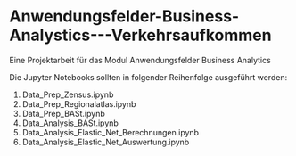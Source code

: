 # Anwendungsfelder-Business-Analystics---Verkehrsaufkommen
Eine Projektarbeit für das Modul Anwendungsfelder Business Analytics

Die Jupyter Notebooks sollten in folgender Reihenfolge ausgeführt werden:
1. Data_Prep_Zensus.ipynb
2. Data_Prep_Regionalatlas.ipynb
3. Data_Prep_BASt.ipynb
4. Data_Analysis_BASt.ipynb
5. Data_Analysis_Elastic_Net_Berechnungen.ipynb
6. Data_Analysis_Elastic_Net_Auswertung.ipynb

